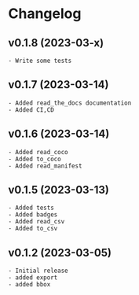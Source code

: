 # Changelog

## v0.1.8 (2023-03-x)
    - Write some tests

## v0.1.7 (2023-03-14)

    - Added read_the_docs documentation
    - Added CI,CD

## v0.1.6 (2023-03-14)

    - Added read_coco
    - Added to_coco
    - Added read_manifest

## v0.1.5 (2023-03-13)

    - Added tests
    - Added badges
    - Added read_csv
    - Added to_csv
 
## v0.1.2 (2023-03-05)

    - Initial release
    - added export
    - added bbox